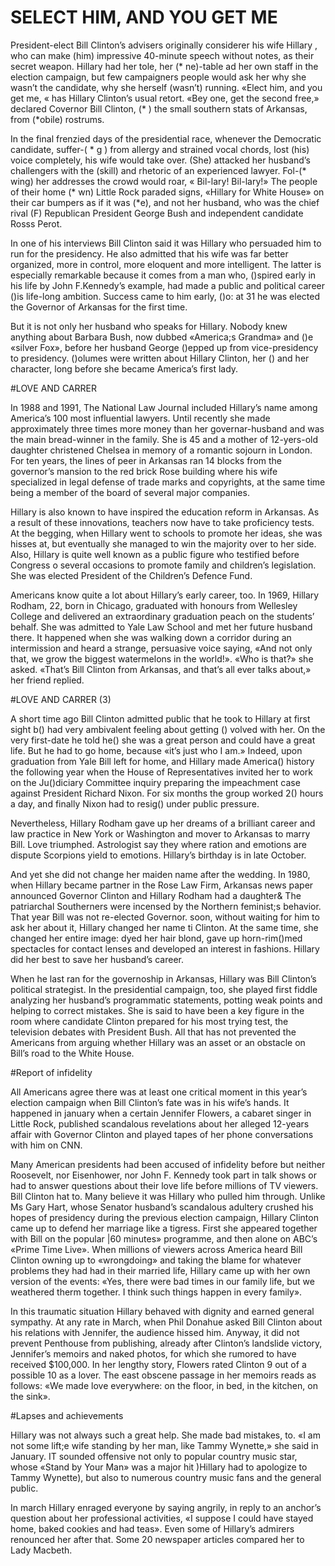 # SELECT HIM, AND YOU GET ME

President-elect Bill Clinton’s advisers originally considerer his wife Hillary 
, who can make (him) impressive 40-minute speech without notes, as their secret weapon. Hillary had her tole, her (* ne)-table ad her own staff in the election campaign, but few campaigners people would ask her why she wasn’t the candidate, why she herself (wasn’t) running. «Elect him, and you get me, « has Hillary Clinton’s usual retort. «Bey one, get the second free,» declared Covernor Bill Clinton, (* ) the small southern stats of Arkansas, from (*obile) rostrums.

In the final frenzied days of the presidential race, whenever the Democratic candidate, suffer-( * g ) from allergy and strained vocal chords, lost (his) voice completely, his wife would take over. (She) attacked her husband’s challengers with the (skill) and rhetoric of an experienced lawyer. Fol-(* wing) her addresses the crowd would roar, « Bil-lary! Bil-lary!» The people of their home (* wn) Little Rock paraded signs, «Hillary for White House» on their car bumpers as if it was (*e), and not her husband, who was the chief rival (F) Republican President George Bush and independent candidate Rosss Perot.

In one of his interviews Bill Clinton said it was Hillary who persuaded him to run for the presidency. He also admitted that his wife was far better organized, more in control, more eloquent and more intelligent. The latter is especially remarkable because it comes from a man who, ()spired early in his life by John F.Kennedy’s example, had made a public and political career ()is life-long ambition. Success came to him early, ()o: at 31 he was elected the Governor of Arkansas for the first time.

But it is not only her husband who speaks for Hillary. Nobody knew anything about Barbara Bush, now dubbed «America;s Grandma» and ()e «silver Fox», before her husband George ()epped up from vice-presidency to presidency. ()olumes were written about Hillary Clinton, her () and her character, long before she became America’s first lady.

#LOVE AND CARRER

In 1988 and 1991, The National Law Journal included Hillary’s name among America’s 100 most influential lawyers. Until recently she made approximately three times more money than her governar-husband and was the main bread-winner in the family. She is 45 and a mother of 12-yers-old daughter christened Chelsea in memory of a romantic sojourn in London. For ten years, the lines of peer in Arkansas ran 14  blocks from the governor’s mansion to the red brick Rose building where his wife specialized in legal defense of trade marks and copyrights, at the same time being a member of the board of several major companies.

Hillary is also known to have inspired the education reform in Arkansas. As a result of these innovations, teachers now have to take proficiency tests. At the begging, when Hillary went to schools to promote her ideas, she was hisses at, but eventually she  managed to win the majority over to her side. Also, Hillary is quite well known as a public figure who testified before Congress o several occasions to promote family and children’s legislation. She was elected President of the Children’s Defence Fund.

Americans know quite a lot about Hillary’s early career, too. In 1969, Hillary Rodham, 22, born in Chicago, graduated with honours from Wellesley College and delivered an extraordinary graduation peach on the students’ behalf. She was admitted to Yale Law School and met her future husband there. It happened when she was walking down a corridor during an intermission and heard a strange, persuasive voice saying, «And not only that, we grow the biggest watermelons in the world!». «Who is that?» she asked. «That’s Bill Clinton from Arkansas, and that’s all ever talks about,» her friend replied.

#LOVE AND CARRER (3)

A short time ago Bill Clinton admitted public that he took to Hillary at first sight b() had very ambivalent feeling about getting () volved with her. On the very first-date he told he() she was a great person and could have a great life. But he had to go home, because «it’s just who  I am.» Indeed, upon graduation from Yale Bill left for home, and Hillary made America() history the following year when the House of Representatives invited her to work on the Ju()diciary Committee inquiry preparing the impeachment case against President Richard Nixon. For six months the group worked 2() hours a day, and finally Nixon had to resig() under public pressure.

Nevertheless, Hillary Rodham gave up her dreams of a brilliant career and law practice in New York or Washington and mover to Arkansas to marry Bill. Love triumphed. Astrologist say they where ration and emotions are dispute Scorpions yield to emotions. Hillary’s birthday is in late October.

And yet she did not change her maiden name after the wedding. In 1980, when Hillary became partner in the Rose Law Firm, Arkansas news paper announced  Governor Clinton and Hillary Rodham had a daughter& The patriarchal Southerners were incensed by the Northern feminist;s behavior. That year Bill was not re-elected Governor. soon, without waiting for him to ask her about it, Hillary changed her name ti Clinton. At the same time, she changed her entire image: dyed her hair blond, gave up horn-rim()med spectacles for contact lenses and developed an interest in fashions. Hillary did her best to save her husband’s career.

When he last ran for the governoship in Arkansas, Hillary was Bill Clinton’s political strategist. In the presidential campaign, too, she played first fiddle analyzing her husband’s programmatic statements, potting weak points and helping to correct mistakes. She is said to have been a key figure in the room where candidate Clinton prepared for his most trying test, the television debates with President Bush. All that has not prevented the Americans from arguing whether Hillary was an asset or an obstacle on Bill’s road to the White House.

#Report of infidelity

All Americans agree there was at least one critical moment in this year’s election campaign when Bill Clinton’s fate was in his wife’s hands. It happened in january when a certain Jennifer Flowers, a cabaret singer in Little Rock, published scandalous revelations about her alleged 12-years  affair with Governor Clinton and played tapes of her phone conversations with him on CNN.

Many American presidents had been accused of infidelity before but neither Roosevelt, nor Eisenhower, nor John F. Kennedy took part in talk shows or had to answer questions about their love life before millions of TV viewers. Bill Clinton hat to. Many believe it was Hillary who pulled him through. Unlike Ms Gary Hart, whose Senator husband’s scandalous adultery crushed his hopes of presidency during the previous election campaign, Hillary Clinton came up to defend her marriage like a tigress. First she appeared together with Bill on the popular |60 minutes» programme, and then alone on ABC’s «Prime Time Live». When millions of viewers across America heard Bill Clinton owning up to «wrongdoing» and taking the blame for whatever problems they had had in their married life, Hillary came up with her own version of the events: «Yes, there were bad times in our family life, but we weathered therm together. I think such things happen in every family».

In this traumatic situation Hillary behaved with dignity and earned general sympathy. At any rate in March, when Phil Donahue asked Bill Clinton about his relations with Jennifer, the audience hissed him. Anyway, it did not prevent Penthouse from publishing, already after Clinton’s landslide victory, Jennifer’s memoirs and naked photos, for which she rumored to have received $100,000. In her lengthy story, Flowers rated Clinton 9 out of a possible 10 as a lover. The east obscene passage in her memoirs reads as follows: «We made love everywhere: on the floor, in bed, in the kitchen, on the sink».

#Lapses and achievements

Hillary was not always such a great help. She made bad mistakes, to. «I am not some lift;e wife standing by her man, like Tammy Wynette,» she said in January. IT sounded offensive not only to popular country music star, whose «Stand by Your Man» was a major hit )Hillary had to apologize to Tammy Wynette), but also to numerous country music fans and the general public.

In march Hillary enraged everyone by saying angrily, in reply to an anchor’s question about her professional activities, «I suppose I could have stayed home, baked cookies and had teas». Even some of Hillary’s admirers renounced her after that. Some 20 newspaper articles compared her to Lady Macbeth.